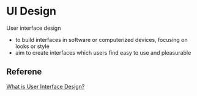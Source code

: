 # UI Design

User interface design

- to build interfaces in software or computerized devices, focusing on looks or style
- aim to create interfaces which users find easy to use and pleasurable

## Referene

[What is User Interface Design?](<https://www.interaction-design.org/literature/topics/ui-design#:~:text=User%20interface%20(UI)%20design%20is,e.g.%2C%20voice%2Dcontrolled%20interfaces.>)
